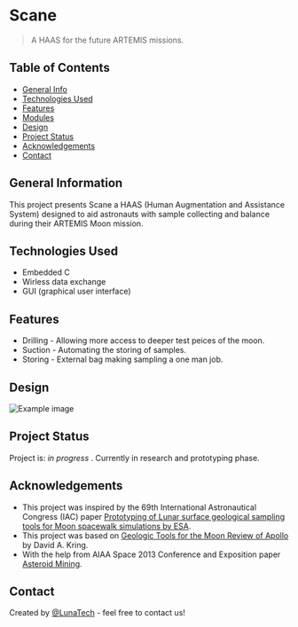 # Scane
> A HAAS for the future ARTEMIS missions.

## Table of Contents
* [General Info](#general-information)
* [Technologies Used](#technologies-used)
* [Features](#features)
* [Modules](#modules)
* [Design](#design)
* [Project Status](#project-status)
* [Acknowledgements](#acknowledgements)
* [Contact](#contact)



## General Information
This project presents Scane a HAAS (Human Augmentation and  Assistance System) designed to aid astronauts with sample collecting and balance during their ARTEMIS Moon mission.


## Technologies Used
 - Embedded C
 - Wirless data exchange
 - GUI (graphical user interface)


## Features

- Drilling - Allowing more access to deeper test peices of the moon.
- Suction - Automating the storing of samples.
- Storing - External bag making sampling a one man job.



## Design
![Example image](./img/image.png)


## Project Status
Project is: _in progress_ . Currently in research and prototyping phase.


## Acknowledgements

- This project was inspired by the 69th International Astronautical Congress (IAC) paper [Prototyping of Lunar surface geological sampling tools for Moon spacewalk simulations by ESA](https://www.researchgate.net/publication/328654914).
- This project was based on [Geologic Tools for the Moon
Review of Apollo](https://www.lpi.usra.edu/science/kring/lunar_exploration/geologicTools.pdf) by David A. Kring.
- With the help from AIAA Space 2013 Conference and Exposition paper [Asteroid Mining](https://www.researchgate.net/publication/282980645).


## Contact
Created by [@LunaTech](https://github.com/AmineRomdhane) - feel free to contact us!
